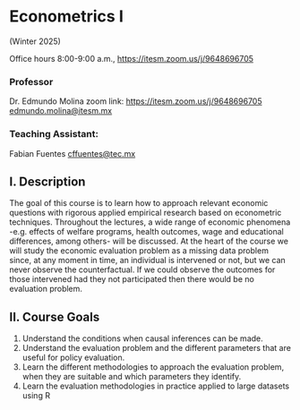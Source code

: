 # Econometrics I

(Winter 2025)

Office hours
8:00-9:00 a.m., https://itesm.zoom.us/j/9648696705

### Professor 
Dr. Edmundo Molina
zoom link: https://itesm.zoom.us/j/9648696705
edmundo.molina@itesm.mx

### Teaching Assistant: 
Fabian Fuentes 
cffuentes@tec.mx

## I. Description
The goal of this course is to learn how to approach relevant economic questions with rigorous applied empirical research based on econometric techniques. Throughout the lectures, a wide range of economic phenomena -e.g. effects of welfare programs, health outcomes, wage and educational differences, among others- will be discussed. At the heart of the course we will study the economic evaluation problem as a missing data problem since, at any moment in time, an individual is intervened or not, but we can never observe the counterfactual. If we could observe the outcomes for those intervened had they not participated then there would be no evaluation problem.

## II. Course Goals
1. Understand the conditions when causal inferences can be made.
2. Understand the evaluation problem and the different parameters that are useful for policy evaluation.
3. Learn the different methodologies to approach the evaluation problem, when they are suitable and which parameters they identify.
4. Learn the evaluation methodologies in practice applied to large datasets using R
